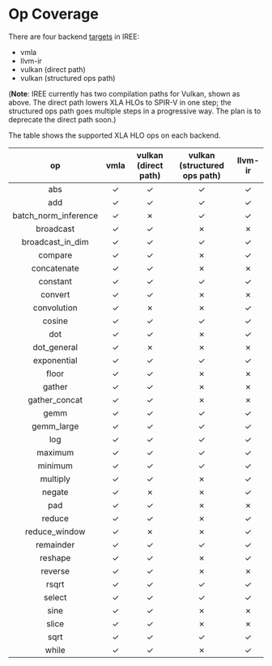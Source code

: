 # Op Coverage
There are four backend [targets](https://github.com/google/iree/tree/master/iree/compiler/Dialect/HAL/Target) in IREE:

- vmla
- llvm-ir
- vulkan (direct path)
- vulkan (structured ops path)

(**Note**: IREE currently has two compilation paths for Vulkan, shown as above.
The direct path lowers XLA HLOs to SPIR-V in one step; the structured ops path
goes multiple steps in a progressive way. The plan is to deprecate the direct
path soon.)

The table shows the supported XLA HLO ops on each backend.

op | vmla | vulkan (direct path) | vulkan (structured ops path) | llvm-ir
:-: | :-: | :-: | :-: | :-:
abs | ✓ | ✓ | ✓ | ✓
add | ✓ | ✓ | ✓ | ✓
batch_norm_inference | ✓ | ✗ | ✓ | ✓
broadcast | ✓ | ✓ | ✗ | ✗
broadcast_in_dim | ✓ | ✓ | ✓ | ✓
compare | ✓ | ✓ | ✗ | ✓
concatenate | ✓ | ✓ | ✗ | ✗
constant | ✓ | ✓ | ✓ | ✓
convert | ✓ | ✓ | ✗ | ✗
convolution | ✓ | ✗ | ✗ | ✓
cosine | ✓ | ✓ | ✓ | ✓
dot | ✓ | ✓ | ✗ | ✓
dot_general | ✓ | ✗ | ✗ | ✗
exponential | ✓ | ✓ | ✓ | ✓
floor | ✓ | ✓ | ✗ | ✗
gather | ✓ | ✓ | ✗ | ✗
gather_concat | ✓ | ✓ | ✗ | ✗
gemm | ✓ | ✓ | ✓ | ✓
gemm_large | ✓ | ✓ | ✓ | ✓
log | ✓ | ✓ | ✓ | ✓
maximum | ✓ | ✓ | ✓ | ✓
minimum | ✓ | ✓ | ✓ | ✓
multiply | ✓ | ✓ | ✗ | ✓
negate | ✓ | ✗ | ✗ | ✓
pad | ✓ | ✓ | ✗ | ✗
reduce | ✓ | ✓ | ✗ | ✓
reduce_window | ✓ | ✗ | ✗ | ✓
remainder | ✓ | ✓ | ✓ | ✓
reshape | ✓ | ✓ | ✗ | ✓
reverse | ✓ | ✓ | ✗ | ✗
rsqrt | ✓ | ✓ | ✓ | ✓
select | ✓ | ✓ | ✓ | ✓
sine | ✓ | ✓ | ✗ | ✗
slice | ✓ | ✓ | ✗ | ✗
sqrt | ✓ | ✓ | ✓ | ✓
while | ✓ | ✓ | ✗ | ✓